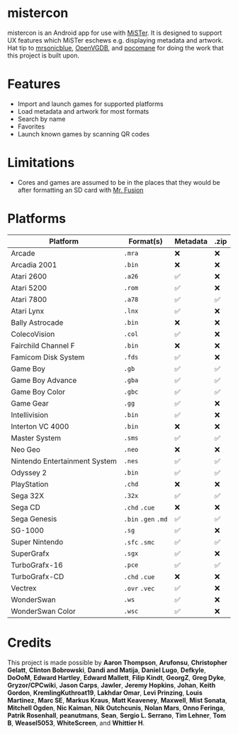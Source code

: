 # mistercon

mistercon is an Android app for use with [MiSTer](https://github.com/MiSTer-devel/Main_MiSTer/wiki). It is designed to support UX features which MiSTer eschews e.g. displaying metadata and artwork. Hat tip to [mrsonicblue](https://github.com/mrsonicblue), [OpenVGDB](https://github.com/OpenVGDB), and [pocomane](https://github.com/pocomane) for doing the work that this project is built upon.

# Features

* Import and launch games for supported platforms
* Load metadata and artwork for most formats
* Search by name
* Favorites
* Launch known games by scanning QR codes

# Limitations

* Cores and games are assumed to be in the places that they would be after formatting an SD card with [Mr. Fusion](https://github.com/MiSTer-devel/mr-fusion)

# Platforms

Platform  | Format(s) | Metadata | .zip
| - | - | - | - |
Arcade | `.mra` | :x: | :x:
Arcadia 2001 | `.bin` | :x: | :x:
Atari 2600 | `.a26` | :white_check_mark: | :x:
Atari 5200 | `.rom` | :white_check_mark: | :x:
Atari 7800 | `.a78` | :white_check_mark: | :white_check_mark:
Atari Lynx | `.lnx` | :white_check_mark: | :x:
Bally Astrocade | `.bin` | :x: | :x:
ColecoVision | `.col` | :white_check_mark: | :x:
Fairchild Channel F | `.bin` | :x: | :x:
Famicom Disk System | `.fds` | :white_check_mark: | :x:
Game Boy | `.gb` | :white_check_mark: | :white_check_mark:
Game Boy Advance | `.gba` | :white_check_mark: | :white_check_mark:
Game Boy Color | `.gbc` | :white_check_mark: | :white_check_mark:
Game Gear | `.gg` | :white_check_mark: | :x:
Intellivision | `.bin` | :white_check_mark: | :x:
Interton VC 4000 | `.bin` | :x: | :x:
Master System | `.sms` | :white_check_mark: | :white_check_mark:
Neo Geo | `.neo` | :x: | :x:
Nintendo Entertainment System | `.nes` | :white_check_mark: | :white_check_mark:
Odyssey 2 | `.bin` | :white_check_mark: | :white_check_mark:
PlayStation | `.chd` | :x: | :x:
Sega 32X | `.32x` | :white_check_mark: | :white_check_mark:
Sega CD | `.chd` `.cue` | :x: | :x:
Sega Genesis | `.bin` `.gen` `.md` | :white_check_mark: | :white_check_mark:
SG-1000 | `.sg` | :white_check_mark: | :x:
Super Nintendo | `.sfc` `.smc` | :white_check_mark: | :white_check_mark:
SuperGrafx | `.sgx` | :white_check_mark: | :x:
TurboGrafx-16 | `.pce` | :white_check_mark: | :white_check_mark:
TurboGrafx-CD | `.chd` `.cue`| :x: | :x:
Vectrex | `.ovr` `.vec` | :white_check_mark: | :x:
WonderSwan | `.ws` | :white_check_mark: | :x:
WonderSwan Color | `.wsc` | :white_check_mark: | :x:

# Credits

This project is made possible by **Aaron Thompson**, **Arufonsu**, **Christopher Gelatt**, **Clinton Bobrowski**, **Dandi and Matija**, **Daniel Lugo**, **Defkyle**, **DoOoM**, **Edward Hartley**, **Edward Mallett**, **Filip Kindt**, **GeorgZ**, **Greg Dyke**, **Gryzor/CPCwiki**, **Jason Carps**, **Jawler**, **Jeremy Hopkins**, **Johan**, **Keith Gordon**, **KremlingKuthroat19**, **Lakhdar Omar**, **Levi Prinzing**, **Louis Martinez**, **Marc SE**, **Markus Kraus**, **Matt Keaveney**, **Maxwell**, **Mist Sonata**, **Mitchell Ogden**, **Nic Kaiman**, **Nik Outchcunis**, **Nolan Mars**, **Onno Feringa**, **Patrik Rosenhall**, **peanutmans**, **Sean**, **Sergio L. Serrano**, **Tim Lehner**, **Tom B**, **Weasel5053**, **WhiteScreen**, and **Whittier H**.
